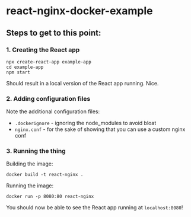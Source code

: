 # react-nginx-docker-example

## Steps to get to this point:

### 1. Creating the React app
```
npx create-react-app example-app
cd example-app
npm start
```

Should result in a local version of the React app running. Nice.

### 2. Adding configuration files
Note the additional configuration files:
- `.dockerignore` - ignoring the node_modules to avoid bloat
- `nginx.conf` - for the sake of showing that you can use a custom nginx conf


### 3. Running the thing
Building the image:
```
docker build -t react-nginx .
```

Running the image:
```
docker run -p 8080:80 react-nginx
```

You should now be able to see the React app running at `localhost:8080`!